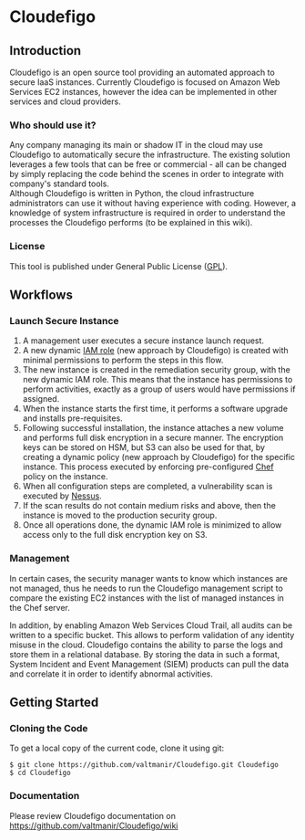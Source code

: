 Cloudefigo
==========
## Introduction
Cloudefigo is an open source tool providing an automated approach to secure IaaS instances. Currently Cloudefigo is focused on Amazon Web Services EC2 instances, however the idea can be implemented in other services and cloud providers.

### Who should use it?
Any company managing its main or shadow IT in the cloud may use Cloudefigo to automatically secure the infrastructure. The existing solution leverages a few tools that can be free or commercial - all can be changed by simply replacing the code behind the scenes in order to integrate with company's standard tools. <br>
Although Cloudefigo is written in Python, the cloud infrastructure administrators can use it without having experience with coding. However, a knowledge of system infrastructure is required in order to understand the processes the Cloudefigo performs (to be explained in this wiki).

### License
This tool is published under General Public License ([GPL](https://github.com/valtmanir/Cloudefigo/blob/master/LICENSE)).


## Workflows
### Launch Secure Instance
1. A management user executes a secure instance launch request.
2. A new dynamic [IAM role](http://docs.aws.amazon.com/AWSEC2/latest/UserGuide/iam-roles-for-amazon-ec2.html) (new approach by Cloudefigo) is created with minimal permissions to perform the steps in this flow.
3. The new instance is created in the remediation security group, with the new dynamic IAM role. This means that the instance has permissions to perform activities, exactly as a group of users would have permissions if assigned.
4. When the instance starts the first time, it performs a software upgrade and installs pre-requisites.
5. Following successful installation, the instance attaches a new volume and performs full disk encryption in a secure manner. The encryption keys can be stored on HSM, but S3 can also be used for that, by creating a dynamic policy (new approach by Cloudefigo) for the specific instance. This process executed by enforcing pre-configured [Chef](https://www.getchef.com/chef/) policy on the instance.
6. When all configuration steps are completed, a vulnerability scan is executed by [Nessus](http://www.tenable.com/products/nessus/select-your-operating-system).
7. If the scan results do not contain medium risks and above, then the instance is moved to the production security group.
8. Once all operations done, the dynamic IAM role is minimized to allow access only to the full disk encryption key on S3.

### Management
In certain cases, the security manager wants to know which instances are not managed, thus he needs to run the Cloudefigo management script to compare the existing EC2 instances with the list of managed instances in the Chef server.

In addition, by enabling Amazon Web Services Cloud Trail, all audits can be written to a specific bucket. This allows to perform validation of any identity misuse in the cloud. Cloudefigo contains the ability to parse the logs and store them in a relational database. By storing the data in such a format, System Incident and Event Management (SIEM) products can pull the data and correlate it in order to identify abnormal activities.

## Getting Started
### Cloning the Code
To get a local copy of the current code, clone it using git:
```
$ git clone https://github.com/valtmanir/Cloudefigo.git Cloudefigo
$ cd Cloudefigo
```
### Documentation
Please review Cloudefigo documentation on https://github.com/valtmanir/Cloudefigo/wiki
